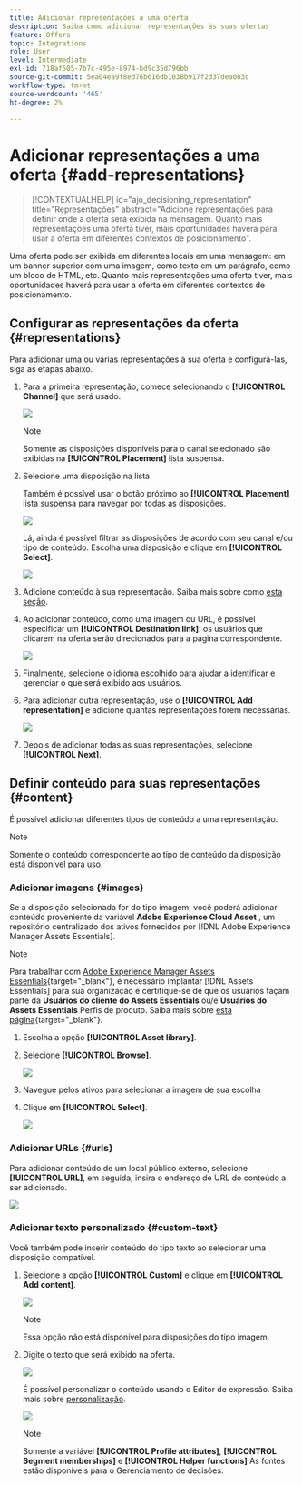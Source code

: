 ```yaml
---
title: Adicionar representações a uma oferta
description: Saiba como adicionar representações às suas ofertas
feature: Offers
topic: Integrations
role: User
level: Intermediate
exl-id: 718af505-7b7c-495e-8974-bd9c35d796bb
source-git-commit: 5ea04ea9f8ed76b616db1038b917f2d37dea003c
workflow-type: tm+mt
source-wordcount: '465'
ht-degree: 2%

---
```


# Adicionar representações a uma oferta {#add-representations}

>[!CONTEXTUALHELP]
>id="ajo_decisioning_representation"
>title="Representações"
>abstract="Adicione representações para definir onde a oferta será exibida na mensagem. Quanto mais representações uma oferta tiver, mais oportunidades haverá para usar a oferta em diferentes contextos de posicionamento&quot;.

Uma oferta pode ser exibida em diferentes locais em uma mensagem: em um banner superior com uma imagem, como texto em um parágrafo, como um bloco de HTML, etc. Quanto mais representações uma oferta tiver, mais oportunidades haverá para usar a oferta em diferentes contextos de posicionamento.

## Configurar as representações da oferta {#representations}

Para adicionar uma ou várias representações à sua oferta e configurá-las, siga as etapas abaixo.

1. Para a primeira representação, comece selecionando o **[!UICONTROL Channel]** que será usado.

   ![](../assets/channel-placement.png)

   >[!NOTE]
   >
   >Somente as disposições disponíveis para o canal selecionado são exibidas na **[!UICONTROL Placement]** lista suspensa.

1. Selecione uma disposição na lista.

   Também é possível usar o botão próximo ao **[!UICONTROL Placement]** lista suspensa para navegar por todas as disposições.

   ![](../assets/browse-button-placements.png)

   Lá, ainda é possível filtrar as disposições de acordo com seu canal e/ou tipo de conteúdo. Escolha uma disposição e clique em **[!UICONTROL Select]**.

   ![](../assets/browse-placements.png)

1. Adicione conteúdo à sua representação. Saiba mais sobre como [esta seção](#content).

1. Ao adicionar conteúdo, como uma imagem ou URL, é possível especificar um **[!UICONTROL Destination link]**: os usuários que clicarem na oferta serão direcionados para a página correspondente.

   ![](../assets/offer-destination-link.png)

1. Finalmente, selecione o idioma escolhido para ajudar a identificar e gerenciar o que será exibido aos usuários.

1. Para adicionar outra representação, use o **[!UICONTROL Add representation]** e adicione quantas representações forem necessárias.

   ![](../assets/offer-add-representation.png)

1. Depois de adicionar todas as suas representações, selecione **[!UICONTROL Next]**.

## Definir conteúdo para suas representações {#content}

É possível adicionar diferentes tipos de conteúdo a uma representação.

>[!NOTE]
>
>Somente o conteúdo correspondente ao tipo de conteúdo da disposição está disponível para uso.

### Adicionar imagens {#images}

Se a disposição selecionada for do tipo imagem, você poderá adicionar conteúdo proveniente da variável **Adobe Experience Cloud Asset** , um repositório centralizado dos ativos fornecidos por [!DNL Adobe Experience Manager Assets Essentials].

>[!NOTE]
>
> Para trabalhar com [Adobe Experience Manager Assets Essentials](https://experienceleague.adobe.com/docs/experience-manager-assets-essentials/help/introduction.html?lang=en){target=&quot;_blank&quot;}, é necessário implantar [!DNL Assets Essentials] para sua organização e certifique-se de que os usuários façam parte da **Usuários do cliente do Assets Essentials** ou/e **Usuários do Assets Essentials** Perfis de produto. Saiba mais sobre [esta página](https://experienceleague.adobe.com/docs/experience-manager-assets-essentials/help/deploy-administer.html){target=&quot;_blank&quot;}.

1. Escolha a opção **[!UICONTROL Asset library]**.

1. Selecione **[!UICONTROL Browse]**.

   ![](../assets/offer-browse-asset-library.png)

1. Navegue pelos ativos para selecionar a imagem de sua escolha

1. Clique em **[!UICONTROL Select]**.

   ![](../assets/offer-select-asset.png)

### Adicionar URLs {#urls}

Para adicionar conteúdo de um local público externo, selecione **[!UICONTROL URL]**, em seguida, insira o endereço de URL do conteúdo a ser adicionado.

![](../assets/offer-content-url.png)

### Adicionar texto personalizado {#custom-text}

Você também pode inserir conteúdo do tipo texto ao selecionar uma disposição compatível.

1. Selecione a opção **[!UICONTROL Custom]** e clique em **[!UICONTROL Add content]**.

   ![](../assets/offer-add-content.png)

   >[!NOTE]
   >
   >Essa opção não está disponível para disposições do tipo imagem.

1. Digite o texto que será exibido na oferta.

   ![](../assets/offer-text-content.png)

   É possível personalizar o conteúdo usando o Editor de expressão. Saiba mais sobre [personalização](../../personalization/personalize.md#use-expression-editor).

   ![](../assets/offer-personalization.png)

   >[!NOTE]
   >
   >Somente a variável **[!UICONTROL Profile attributes]**, **[!UICONTROL Segment memberships]** e **[!UICONTROL Helper functions]** As fontes estão disponíveis para o Gerenciamento de decisões.
